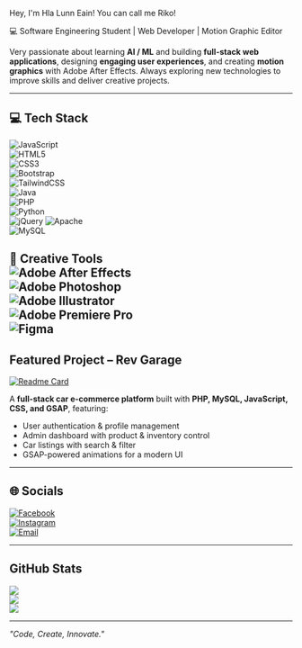Hey, I'm Hla Lunn Eain! You can call me Riko!

💻 Software Engineering Student | Web Developer | Motion Graphic Editor  

Very passionate about learning **AI / ML** and building **full-stack web applications**, designing **engaging user experiences**, and creating **motion graphics** with Adobe After Effects. Always exploring new technologies to improve skills and deliver creative projects.  

---

## 💻 Tech Stack
![JavaScript](https://img.shields.io/badge/JavaScript-%23323330.svg?logo=javascript&logoColor=%23F7DF1E)  
![HTML5](https://img.shields.io/badge/HTML5-%23E34F26.svg?logo=html5&logoColor=white)  
![CSS3](https://img.shields.io/badge/CSS3-%231572B6.svg?logo=css3&logoColor=white)  
![Bootstrap](https://img.shields.io/badge/Bootstrap-%23563D7C.svg?logo=bootstrap&logoColor=white)  
![TailwindCSS](https://img.shields.io/badge/Tailwind_CSS-%2338B2AC.svg?logo=tailwind-css&logoColor=white)  
![Java](https://img.shields.io/badge/Java-%23ED8B00.svg?logo=java&logoColor=white)  
![PHP](https://img.shields.io/badge/PHP-%23777BB4.svg?logo=php&logoColor=white)  
![Python](https://img.shields.io/badge/Python-3670A0?logo=python&logoColor=ffdd54)  
![jQuery](https://img.shields.io/badge/jQuery-%230769AD.svg?logo=jquery&logoColor=white) 
![Apache](https://img.shields.io/badge/Apache-D22128?logo=apache&logoColor=white)   
![MySQL](https://img.shields.io/badge/MySQL-%2300f.svg?logo=mysql&logoColor=white)  

🎨 **Creative Tools**  
![Adobe After Effects](https://img.shields.io/badge/Adobe%20After%20Effects-9999FF.svg?logo=Adobe%20After%20Effects&logoColor=white)  
![Adobe Photoshop](https://img.shields.io/badge/Adobe%20Photoshop-%2331A8FF.svg?logo=Adobe%20Photoshop&logoColor=white)  
![Adobe Illustrator](https://img.shields.io/badge/Adobe%20Illustrator-%23FF9A00.svg?logo=adobeillustrator&logoColor=white)  
![Adobe Premiere Pro](https://img.shields.io/badge/Adobe%20Premiere%20Pro-9999FF.svg?logo=Adobe%20Premiere%20Pro&logoColor=white)  
![Figma](https://img.shields.io/badge/Figma-%23F24E1E.svg?logo=figma&logoColor=white)  
---

## Featured Project – Rev Garage
[![Readme Card](https://github-readme-stats.vercel.app/api/pin/?username=rikquo&repo=Car-Ecommerce&theme=tokyonight)](https://github.com/rikquo/Car-Ecommerce)

A **full-stack car e-commerce platform** built with **PHP, MySQL, JavaScript, CSS, and GSAP**, featuring:  
- User authentication & profile management  
- Admin dashboard with product & inventory control  
- Car listings with search & filter  
- GSAP-powered animations for a modern UI  

---

## 🌐 Socials
[![Facebook](https://img.shields.io/badge/Facebook-%231877F2.svg?logo=Facebook&logoColor=white)](https://facebook.com/clarity.jamecj)  
[![Instagram](https://img.shields.io/badge/Instagram-%23E4405F.svg?logo=Instagram&logoColor=white)](https://instagram.com/r1kouz)  
[![Email](https://img.shields.io/badge/Email-D14836?logo=gmail&logoColor=white)](mailto:hlalunn91@gmail.com)  

---

## GitHub Stats
![](https://github-readme-stats.vercel.app/api/top-langs/?username=rikquo&layout=compact&theme=tokyonight)  
![](https://github-readme-stats.vercel.app/api?username=rikquo&show_icons=true&theme=tokyonight)  
![](https://github-readme-streak-stats.herokuapp.com/?user=rikquo&theme=tokyonight)  


---
*"Code, Create, Innovate."*  
